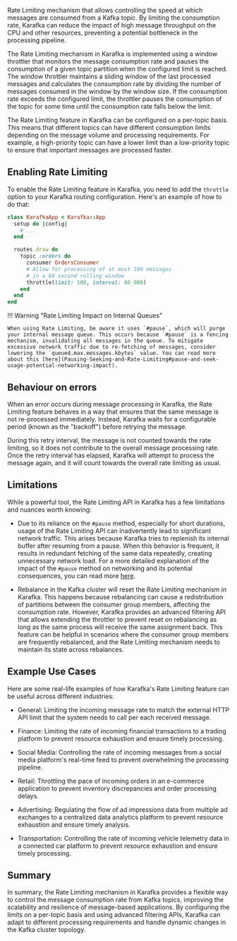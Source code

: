 Rate Limiting mechanism that allows controlling the speed at which messages are consumed from a Kafka topic. By limiting the consumption rate, Karafka can reduce the impact of high message throughput on the CPU and other resources, preventing a potential bottleneck in the processing pipeline.

The Rate Limiting mechanism in Karafka is implemented using a window throttler that monitors the message consumption rate and pauses the consumption of a given topic partition when the configured limit is reached. The window throttler maintains a sliding window of the last processed messages and calculates the consumption rate by dividing the number of messages consumed in the window by the window size. If the consumption rate exceeds the configured limit, the throttler pauses the consumption of the topic for some time until the consumption rate falls below the limit.

The Rate Limiting feature in Karafka can be configured on a per-topic basis. This means that different topics can have different consumption limits depending on the message volume and processing requirements. For example, a high-priority topic can have a lower limit than a low-priority topic to ensure that important messages are processed faster.

## Enabling Rate Limiting

To enable the Rate Limiting feature in Karafka, you need to add the `throttle` option to your Karafka routing configuration. Here's an example of how to do that:

```ruby
class KarafkaApp < Karafka::App
  setup do |config|
    # ...
  end

  routes.draw do
    topic :orders do
      consumer OrdersConsumer
      # Allow for processing of at most 100 messages
      # in a 60 second rolling window
      throttle(limit: 100, interval: 60_000)
    end
  end
end
```

!!! Warning "Rate Limiting Impact on Internal Queues"

    When using Rate Limiting, be aware it uses `#pause`, which will purge your internal message queue. This occurs because `#pause` is a fencing mechanism, invalidating all messages in the queue. To mitigate excessive network traffic due to re-fetching of messages, consider lowering the `queued.max.messages.kbytes` value. You can read more about this [here](Pausing-Seeking-and-Rate-Limiting#pause-and-seek-usage-potential-networking-impact).

## Behaviour on errors

When an error occurs during message processing in Karafka, the Rate Limiting feature behaves in a way that ensures that the same message is not re-processed immediately. Instead, Karafka waits for a configurable period (known as the "backoff") before retrying the message.

During this retry interval, the message is not counted towards the rate limiting, so it does not contribute to the overall message processing rate. Once the retry interval has elapsed, Karafka will attempt to process the message again, and it will count towards the overall rate limiting as usual.

## Limitations

While a powerful tool, the Rate Limiting API in Karafka has a few limitations and nuances worth knowing:

- Due to its reliance on the `#pause` method, especially for short durations, usage of the Rate Limiting API can inadvertently lead to significant network traffic. This arises because Karafka tries to replenish its internal buffer after resuming from a pause. When this behavior is frequent, it results in redundant fetching of the same data repeatedly, creating unnecessary network load. For a more detailed explanation of the impact of the `#pause` method on networking and its potential consequences, you can read more [here](Pausing-Seeking-and-Rate-Limiting#pause-and-seek-usage-potential-networking-impact).

- Rebalance in the Kafka cluster will reset the Rate Limiting mechanism in Karafka. This happens because rebalancing can cause a redistribution of partitions between the consumer group members, affecting the consumption rate. However, Karafka provides an advanced filtering API that allows extending the throttler to prevent reset on rebalancing as long as the same process will receive the same assignment back. This feature can be helpful in scenarios where the consumer group members are frequently rebalanced, and the Rate Limiting mechanism needs to maintain its state across rebalances.

## Example Use Cases

Here are some real-life examples of how Karafka's Rate Limiting feature can be useful across different industries:

- General: Limiting the incoming message rate to match the external HTTP API limit that the system needs to call per each received message.

- Finance: Limiting the rate of incoming financial transactions to a trading platform to prevent resource exhaustion and ensure timely processing.

- Social Media: Controlling the rate of incoming messages from a social media platform's real-time feed to prevent overwhelming the processing pipeline.

- Retail: Throttling the pace of incoming orders in an e-commerce application to prevent inventory discrepancies and order processing delays.

- Advertising: Regulating the flow of ad impressions data from multiple ad exchanges to a centralized data analytics platform to prevent resource exhaustion and ensure timely analysis.

- Transportation: Controlling the rate of incoming vehicle telemetry data in a connected car platform to prevent resource exhaustion and ensure timely processing.

## Summary

In summary, the Rate Limiting mechanism in Karafka provides a flexible way to control the message consumption rate from Kafka topics, improving the scalability and resilience of message-based applications. By configuring the limits on a per-topic basis and using advanced filtering APIs, Karafka can adapt to different processing requirements and handle dynamic changes in the Kafka cluster topology.
